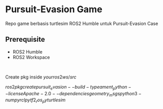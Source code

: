 # Pursuit-Evasion Game

Repo game berbasis turtlesim ROS2 Humble untuk Pursuit-Evasion Case

## Prerequisite
- ROS2 Humble
- ROS2 Workspace

<br>

Create pkg inside $yourros2ws/src$

$ros2 pkg create pursuit_evasion --build-type ament_python --license Apache-2.0 --dependencies geometry_msgs python3-numpy rclpy tf2_ros_py turtlesim$

